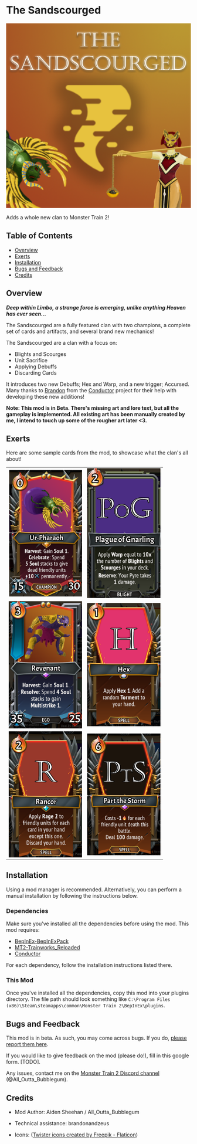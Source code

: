 # The Sandscourged

![The Sandscourged](icon.png)

Adds a whole new clan to Monster Train 2!

## Table of Contents
* [Overview](#overview)
* [Exerts](#exerts)
* [Installation](#installation)
* [Bugs and Feedback](#bugs-and-feedback)
* [Credits](#credits)


## Overview

***Deep within Limbo, a strange force is emerging, unlike anything Heaven has ever seen...***

The Sandscourged are a fully featured clan with two champions, a complete set of cards and artifacts, and several brand new mechanics!

The Sandscourged are a clan with a focus on:

* Blights and Scourges
* Unit Sacrifice
* Applying Debuffs
* Discarding Cards

It introduces two new Debuffs; Hex and Warp, and a new trigger; Accursed. Many thanks to [Brandon](https://github.com/TricksterGuy) from the [Conductor](https://github.com/Monster-Train-2-Modding-Group/Conductor) project for their help with developing these new additions!

**Note: This mod is in Beta. There's missing art and lore text, but all the gameplay is implemented. All existing art has been manually created by me, I intend to touch up some of the rougher art later <3.**

## Exerts
Here are some sample cards from the mod, to showcase what the clan's all about!

|    |            |
|:----------|:-------------:|
| <img src="./.img/Soulmonger.png" alt="Soulmonger" width="200"/> |  <img src="./.img/Plague of Gnarling.png" alt="Plague of Gnarling" width="200"/> |
| <img src="./.img/Revenant.png" alt="Revenant" width="200"/> |    <img src="./.img/Hex_card.png" alt="Hex" width="200"/>   |
| <img src="./.img/Rancor.png" alt="Rancor" width="200"/> | <img src="./.img/Part the Storm.png" alt="Part the Storm" width="200"/> |

## Installation
Using a mod manager is recommended. Alternatively, you can perform a manual installation by following the instructions below.

### Dependencies
Make sure you've installed all the dependencies before using the mod. This mod requires:

* [BepInEx-BepInExPack](https://github.com/risk-of-thunder/BepInEx)
* [MT2-Trainworks_Reloaded](https://github.com/Monster-Train-2-Modding-Group/Trainworks-Reloaded)
* [Conductor](https://github.com/Monster-Train-2-Modding-Group/Conductor)

For each dependency, follow the installation instructions listed there.

### This Mod
Once you've installed all the dependencies, copy this mod into your plugins directory. The file path should look something like `C:\Program Files (x86)\Steam\steamapps\common\Monster Train 2\BepInEx\plugins`.

## Bugs and Feedback
This mod is in beta. As such, you may come across bugs. If you do, [please report them here](https://github.com/AidenSheehan/MT2_Sandscourged/issues).

If you would like to give feedback on the mod (please do!), fill in this google form. [TODO].

Any issues, contact me on the [Monster Train 2 Discord channel](https://discord.gg/jfbTdktH) (@All_Outta_Bubblegum).

## Credits
* Mod Author: Aiden Sheehan / All_Outta_Bubblegum

* Technical assistance: brandonandzeus

* Icons: (<a href="https://www.flaticon.com/free-icons/twister" title="twister icons">Twister icons created by Freepik - Flaticon</a>)


